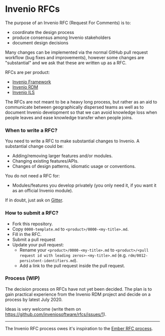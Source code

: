 # Invenio RFCs

The purpose of an Invenio RFC (Request For Comments) is to:

- coordinate the design process
- produce consensus among Invenio stakeholders
- document design decisions

Many changes can be implemented via the normal GitHub pull request workflow
(bug fixes and improvements), however some changes are "substantial" and we ask
that these are written up as a RFC.

RFCs are per product:

- [Invenio Framework](framework/)
- [Invenio RDM](rdm/)
- [Invenio ILS](ils/)

The RFCs are not meant to be a heavy long process, but rather as an aid to
communicate between geographically dispersed teams as well as to document
Invenio development so that we can avoid knowledge loss when people leaves and
ease knowledge transfer when people joins.

### When to write a RFC?

You need to write a RFC to make substantial changes to Invenio. A substantial
change could be:

- Adding/removing larger features and/or modules.
- Changing existing features/APIs.
- Changes of design patterns, idiomatic usage or conventions.

You do not need a RFC for:

- Modules/features you develop privately (you only need it, if you want it as
  an official Invenio module).

If in doubt, just ask on [Gitter](http://gitter.im/inveniosoftware/invenio).

### How to submit a RFC?

- Fork this repository.
- Copy ``0000-template.md`` to ``<product>/0000-<my-title>.md``.
- Fill in the RFC.
- Submit a pull request
- Update your pull request:
    - Rename your ``<product>/0000-<my-title>.md`` to ``<product>/<pull request id with leading zeros>-<my-title>.md`` (e.g. ``rdm/0012-persistent-identifiers.md``).
    - Add a link to the pull request inside the pull request.

### Process (WIP)

The decision process on RFCs have not yet been decided. The plan is to gain
practical experience from the Invenio RDM project and decide on a process by
latest July 2020.

Ideas is very welcome (write them on
https://github.com/inveniosoftware/rfcs/issues/1).

---

The Invenio RFC process owes it's inspiration to the
[Ember RFC process](https://github.com/emberjs/rfcs).
